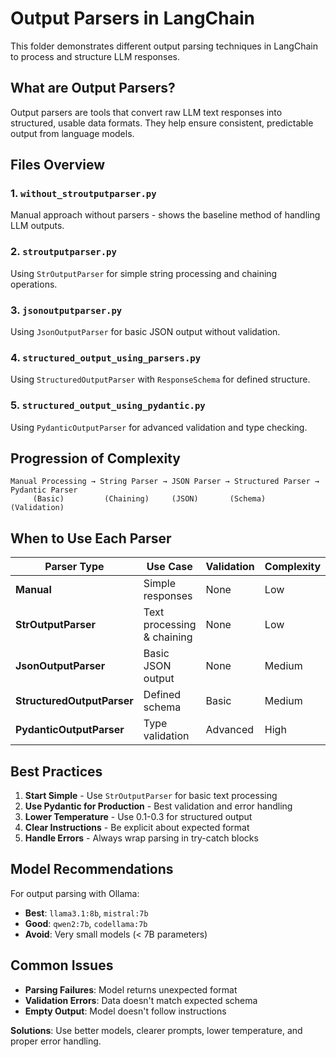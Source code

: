 # Output Parsers in LangChain

This folder demonstrates different output parsing techniques in LangChain to process and structure LLM responses.

## What are Output Parsers?

Output parsers are tools that convert raw LLM text responses into structured, usable data formats. They help ensure consistent, predictable output from language models.

## Files Overview

### 1. `without_stroutputparser.py`
Manual approach without parsers - shows the baseline method of handling LLM outputs.

### 2. `stroutputparser.py`
Using `StrOutputParser` for simple string processing and chaining operations.

### 3. `jsonoutputparser.py`
Using `JsonOutputParser` for basic JSON output without validation.

### 4. `structured_output_using_parsers.py`
Using `StructuredOutputParser` with `ResponseSchema` for defined structure.

### 5. `structured_output_using_pydantic.py`
Using `PydanticOutputParser` for advanced validation and type checking.

## Progression of Complexity

```
Manual Processing → String Parser → JSON Parser → Structured Parser → Pydantic Parser
     (Basic)         (Chaining)     (JSON)       (Schema)        (Validation)
```

## When to Use Each Parser

| Parser Type | Use Case | Validation | Complexity |
|------------|----------|------------|------------|
| **Manual** | Simple responses | None | Low |
| **StrOutputParser** | Text processing & chaining | None | Low |
| **JsonOutputParser** | Basic JSON output | None | Medium |
| **StructuredOutputParser** | Defined schema | Basic | Medium |
| **PydanticOutputParser** | Type validation | Advanced | High |

## Best Practices

1. **Start Simple** - Use `StrOutputParser` for basic text processing
2. **Use Pydantic for Production** - Best validation and error handling
3. **Lower Temperature** - Use 0.1-0.3 for structured output
4. **Clear Instructions** - Be explicit about expected format
5. **Handle Errors** - Always wrap parsing in try-catch blocks

## Model Recommendations

For output parsing with Ollama:
- **Best**: `llama3.1:8b`, `mistral:7b`
- **Good**: `qwen2:7b`, `codellama:7b`
- **Avoid**: Very small models (< 7B parameters)

## Common Issues

- **Parsing Failures**: Model returns unexpected format
- **Validation Errors**: Data doesn't match expected schema
- **Empty Output**: Model doesn't follow instructions

**Solutions**: Use better models, clearer prompts, lower temperature, and proper error handling.
